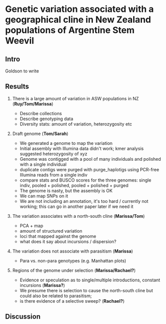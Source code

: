 # Genetic variation associated with a geographical cline in New Zealand populations of Argentine Stem Weevil

## Intro

Goldson to write

## Results

1. There is a large amount of variation in ASW populations in NZ (**Ruy/Tom/Marissa**)
    - Describe collections
    - Describe genotyping data
    - Diversity stats: amount of variation, heterozygosity etc

2. Draft genome (**Tom/Sarah**)
    - We generated a genome to map the variation
    - Initial assembly with Illumina data didn't work; kmer analysis suggested heterozygosity of xyz
    - Genome was contigged with a pool of many individuals and polished with a single individual
    - duplicate contigs were purged with purge_haplotigs using PCR-free Illumina reads from a single indiv
    - compare stats and BUSCO scores for the three genomes: single indiv, pooled + polished, pooled + polished + purged
    - The genome is nasty, but the assembly is OK
    - We can map SNPs on it
    - We are not including an annotation, it's too hard / currently not working; this can go in another paper later if we need it

3. The variation associates with a north-south cline (**Marissa/Tom**)
    - PCA + map
    - amount of structured variation
    - loci that mapped against the genome
    - what does it say about incursions / dispersion?

4. The variation does not associate with parasitism (**Marissa**)
    - Para vs. non-para genotypes (e.g. Manhattan plots)

5. Regions of the genome under selection (**Marissa/Rachael?**)
    - Evidence or speculation as to single/multiple introductions, constant incursions (**Marissa?**)
    - We presume there is selection to cause the north-south cline but could also be related to parasitism;
    - is there evidence of a selective sweep? (**Rachael?**)

## Discussion
